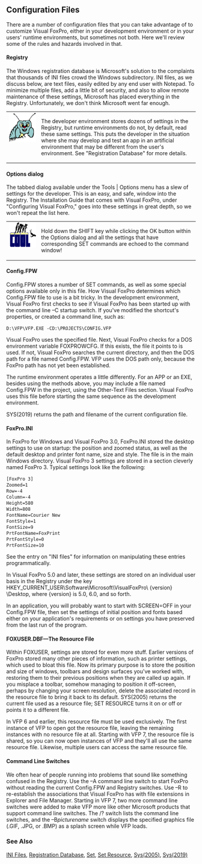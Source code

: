 ## Configuration Files

There are a number of configuration files that you can take advantage of to customize Visual FoxPro, either in your development environment or in your users' runtime environments, but sometimes not both. Here we'll review some of the rules and hazards involved in that.

#### Registry

The Windows registration database is Microsoft's solution to the complaints that thousands of INI files crowd the Windows subdirectory. INI files, as we discuss below, are text files, easily edited by any end user with Notepad. To minimize multiple files, add a little bit of security, and also to allow remote maintenance of these settings, Microsoft has placed everything in the Registry. Unfortunately, we don't think Microsoft went far enough. 

<table border=0 cellspacing=0 cellpadding=0 width=100%>
<tr>
  <td width=17% valign=top>
<img width=95 height=78 src="bug.gif"></p>
  </td>
  <td width=83%>
  <p>The developer environment stores dozens of settings in the Registry, but runtime environments do not, by default, read these same settings. This puts the developer in the situation where she may develop and test an app in an artificial environment that may be different from the user's environment. See &quot;Registration Database&quot; for more details.</p>
  </td>
 </tr>
</table>

#### Options dialog

The tabbed dialog available under the Tools | Options menu has a slew of settings for the developer. This is an easy, and safe, window into the Registry. The Installation Guide that comes with Visual FoxPro, under "Configuring Visual FoxPro," goes into these settings in great depth, so we won't repeat the list here.

<table border=0 cellspacing=0 cellpadding=0 width=100%>
<tr>
  <td width=17% valign=top>
<img width=114 height=66 src="cool.gif"></p>
  </td>
  <td width=83%>
  <p>Hold down the SHIFT key while clicking the OK button within the Options dialog and all the settings that have corresponding SET commands are echoed to the command window!</p>
  </td>
 </tr>
</table>

#### Config.FPW 

Config.FPW stores a number of SET commands, as well as some special options available only in this file. How Visual FoxPro determines which Config.FPW file to use is a bit tricky. In the development environment, Visual FoxPro first checks to see if Visual FoxPro has been started up with the command line &ndash;C startup switch. If you've modified the shortcut's properties, or created a command line, such as:

```foxpro
D:\VFP\VFP.EXE -CD:\PROJECTS\CONFIG.VFP
```
Visual FoxPro uses the specified file. Next, Visual FoxPro checks for a DOS environment variable FOXPROWCFG. If this exists, the file it points to is used. If not, Visual FoxPro searches the current directory, and then the DOS path for a file named Config.FPW. VFP uses the DOS path only, because the FoxPro path has not yet been established.

The runtime environment operates a little differently. For an APP or an EXE, besides using the methods above, you may include a file named Config.FPW in the project, using the Other-Text Files section. Visual FoxPro uses this file before starting the same sequence as the development environment.

SYS(2019) returns the path and filename of the current configuration file.

#### FoxPro.INI 

In FoxPro for Windows and Visual FoxPro 3.0, FoxPro.INI stored the desktop settings to use on startup: the position and zoomed status, as well as the default desktop and printer font name, size and style. The file is in the main Windows directory. Visual FoxPro 3 settings are stored in a section cleverly named FoxPro 3. Typical settings look like the following:

```foxpro
[FoxPro 3]
Zoomed=1
Row=-4
Column=-4
Height=580
Width=808
FontName=Courier New
FontStyle=1
FontSize=9
PrtFontName=FoxPrint
PrtFontStyle=0
PrtFontSize=10
```
See the entry on "INI files" for information on manipulating these entries programmatically.

In Visual FoxPro 5.0 and later, these settings are stored on an individual user basis in the Registry under the key HKEY_CURRENT_USER\Software\Microsoft\VisualFoxPro\ \{version} \Desktop, where \{version} is 5.0, 6.0, and so forth.

In an application, you will probably want to start with SCREEN=OFF in your Config.FPW file, then set the settings of initial position and fonts based either on your application's requirements or on settings you have preserved from the last run of the program. 

#### FOXUSER.DBF&mdash;The Resource File

Within FOXUSER, settings are stored for even more stuff. Earlier versions of FoxPro stored many other pieces of information, such as printer settings, which used to bloat this file. Now its primary purpose is to store the position and size of windows, toolbars and design surfaces you've worked with, restoring them to their previous positions when they are called up again. If you misplace a toolbar, somehow managing to position it off-screen, perhaps by changing your screen resolution, delete the associated record in the resource file to bring it back to its default. SYS(2005) returns the current file used as a resource file; SET RESOURCE turns it on or off or points it to a different file.

In VFP 6 and earlier, this resource file must be used exclusively. The first instance of VFP to open got the resource file, leaving the remaining instances with no resource file at all. Starting with VFP 7, the resource file is shared, so you can now open instances of VFP and they'll all use the same resource file. Likewise, multiple users can access the same resource file. 

#### Command Line Switches

We often hear of people running into problems that sound like something confused in the Registry. Use the &ndash;A command line switch to start FoxPro without reading the current Config.FPW and Registry switches. Use &ndash;R to re-establish the associations that Visual FoxPro has with file extensions in Explorer and File Manager. Starting in VFP 7, two more command line switches were added to make VFP more like other Microsoft products that support command line switches. The /? switch lists the command line switches, and the &ndash;B*picturename* switch displays the specified graphics file (.GIF, .JPG, or .BMP) as a splash screen while VFP loads. 

### See Also

[INI Files](s4g301.md), [Registration Database](s4g300.md), [Set](s4g126.md), [Set Resource](s4g276.md), [Sys(2005)](s4g276.md), [Sys(2019)](s4g172.md)